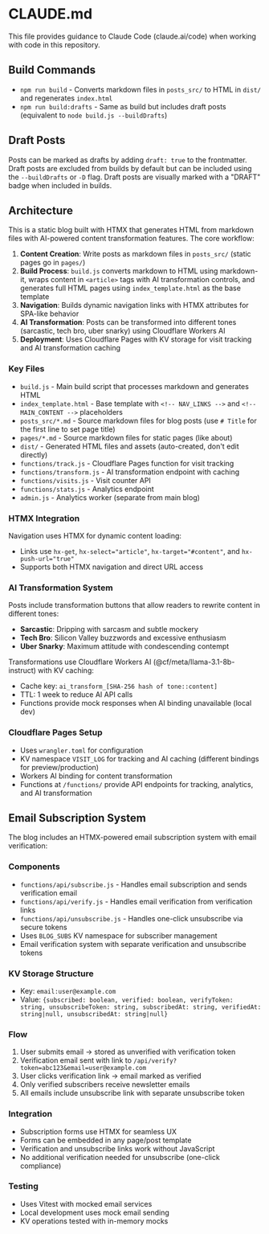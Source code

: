 # CLAUDE.md

This file provides guidance to Claude Code (claude.ai/code) when working with code in this repository.

## Build Commands

- `npm run build` - Converts markdown files in `posts_src/` to HTML in `dist/` and regenerates `index.html`
- `npm run build:drafts` - Same as build but includes draft posts (equivalent to `node build.js --buildDrafts`)

## Draft Posts

Posts can be marked as drafts by adding `draft: true` to the frontmatter. Draft posts are excluded from builds by default but can be included using the `--buildDrafts` or `-D` flag. Draft posts are visually marked with a "DRAFT" badge when included in builds.

## Architecture

This is a static blog built with HTMX that generates HTML from markdown files with AI-powered content transformation features. The core workflow:

1. **Content Creation**: Write posts as markdown files in `posts_src/` (static pages go in `pages/`)
2. **Build Process**: `build.js` converts markdown to HTML using markdown-it, wraps content in `<article>` tags with AI transformation controls, and generates full HTML pages using `index_template.html` as the base template
3. **Navigation**: Builds dynamic navigation links with HTMX attributes for SPA-like behavior
4. **AI Transformation**: Posts can be transformed into different tones (sarcastic, tech bro, uber snarky) using Cloudflare Workers AI
5. **Deployment**: Uses Cloudflare Pages with KV storage for visit tracking and AI transformation caching

### Key Files

- `build.js` - Main build script that processes markdown and generates HTML
- `index_template.html` - Base template with `<!-- NAV_LINKS -->` and `<!-- MAIN_CONTENT -->` placeholders
- `posts_src/*.md` - Source markdown files for blog posts (use `# Title` for the first line to set page title)
- `pages/*.md` - Source markdown files for static pages (like about)
- `dist/` - Generated HTML files and assets (auto-created, don't edit directly)
- `functions/track.js` - Cloudflare Pages function for visit tracking
- `functions/transform.js` - AI transformation endpoint with caching
- `functions/visits.js` - Visit counter API
- `functions/stats.js` - Analytics endpoint
- `admin.js` - Analytics worker (separate from main blog)

### HTMX Integration

Navigation uses HTMX for dynamic content loading:
- Links use `hx-get`, `hx-select="article"`, `hx-target="#content"`, and `hx-push-url="true"`
- Supports both HTMX navigation and direct URL access

### AI Transformation System

Posts include transformation buttons that allow readers to rewrite content in different tones:
- **Sarcastic**: Dripping with sarcasm and subtle mockery
- **Tech Bro**: Silicon Valley buzzwords and excessive enthusiasm  
- **Uber Snarky**: Maximum attitude with condescending contempt

Transformations use Cloudflare Workers AI (@cf/meta/llama-3.1-8b-instruct) with KV caching:
- Cache key: `ai_transform_[SHA-256 hash of tone::content]`
- TTL: 1 week to reduce AI API calls
- Functions provide mock responses when AI binding unavailable (local dev)

### Cloudflare Pages Setup

- Uses `wrangler.toml` for configuration
- KV namespace `VISIT_LOG` for tracking and AI caching (different bindings for preview/production)
- Workers AI binding for content transformation
- Functions at `/functions/` provide API endpoints for tracking, analytics, and AI transformation

## Email Subscription System

The blog includes an HTMX-powered email subscription system with email verification:

### Components
- `functions/api/subscribe.js` - Handles email subscription and sends verification email
- `functions/api/verify.js` - Handles email verification from verification links
- `functions/api/unsubscribe.js` - Handles one-click unsubscribe via secure tokens
- Uses `BLOG_SUBS` KV namespace for subscriber management
- Email verification system with separate verification and unsubscribe tokens

### KV Storage Structure
- Key: `email:user@example.com`
- Value: `{subscribed: boolean, verified: boolean, verifyToken: string, unsubscribeToken: string, subscribedAt: string, verifiedAt: string|null, unsubscribedAt: string|null}`

### Flow
1. User submits email → stored as unverified with verification token
2. Verification email sent with link to `/api/verify?token=abc123&email=user@example.com`
3. User clicks verification link → email marked as verified
4. Only verified subscribers receive newsletter emails
5. All emails include unsubscribe link with separate unsubscribe token

### Integration
- Subscription forms use HTMX for seamless UX
- Forms can be embedded in any page/post template
- Verification and unsubscribe links work without JavaScript
- No additional verification needed for unsubscribe (one-click compliance)

### Testing
- Uses Vitest with mocked email services
- Local development uses mock email sending
- KV operations tested with in-memory mocks
